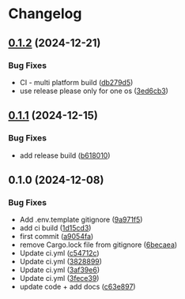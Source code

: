 # Changelog

## [0.1.2](https://github.com/opsplane-services/am2am/compare/v0.1.1...v0.1.2) (2024-12-21)


### Bug Fixes

* CI - multi platform build ([db279d5](https://github.com/opsplane-services/am2am/commit/db279d508209ea69fbbe364a850ba0c7e0a03c98))
* use release please only for one os ([3ed6cb3](https://github.com/opsplane-services/am2am/commit/3ed6cb369976b9add1bbd404c437f04644c4c2cb))

## [0.1.1](https://github.com/opsplane-services/am2am/compare/v0.1.0...v0.1.1) (2024-12-15)


### Bug Fixes

* add release build ([b618010](https://github.com/opsplane-services/am2am/commit/b6180105a57bac9ee3153aec3acdfde48a514807))

## 0.1.0 (2024-12-08)


### Bug Fixes

* Add .env.template gitignore ([9a971f5](https://github.com/opsplane-services/am2am/commit/9a971f51b91aaeb9c466b2e10a8c33e3e8637667))
* add ci build ([1d15cd3](https://github.com/opsplane-services/am2am/commit/1d15cd3c8c18bd71815fa5717d82f14733542cc6))
* first commit ([a9054fa](https://github.com/opsplane-services/am2am/commit/a9054fa8630eccf3e13cce4157c8ee5222e5553e))
* remove Cargo.lock file from gitignore ([6becaea](https://github.com/opsplane-services/am2am/commit/6becaea92e26135f12de8e4a9f4f4597feaf3b37))
* Update ci.yml ([c54712c](https://github.com/opsplane-services/am2am/commit/c54712c5c601d0ed94fc3d3cb91392acc85b5cc7))
* Update ci.yml ([3828899](https://github.com/opsplane-services/am2am/commit/38288990ec62e71a71046b12b2900871a37b3b05))
* Update ci.yml ([3af39e6](https://github.com/opsplane-services/am2am/commit/3af39e63b3cd738eb3b797877e108e28edac56f4))
* Update ci.yml ([3fece39](https://github.com/opsplane-services/am2am/commit/3fece39c6db3a5e2dc7f27d4479ce575df186eaa))
* update code + add docs ([c63e897](https://github.com/opsplane-services/am2am/commit/c63e897d72006ed0ba491dbda1f94079733cbf6c))
